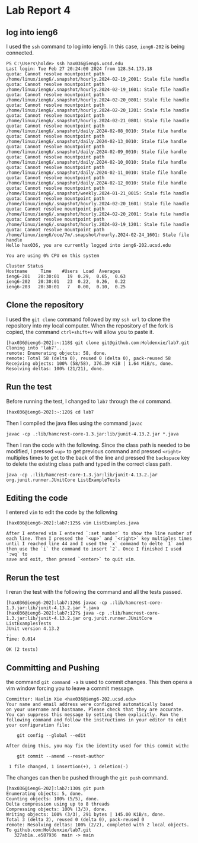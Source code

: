 # Lab Report 4
## log into ieng6
I used the `ssh` command to log into ieng6. In this case, `ieng6-202` is being connected. 
```
PS C:\Users\holde> ssh hax036@ieng6.ucsd.edu
Last login: Tue Feb 27 20:24:00 2024 from 128.54.173.18
quota: Cannot resolve mountpoint path /home/linux/ieng6/.snapshot/hourly.2024-02-19_2001: Stale file handle
quota: Cannot resolve mountpoint path /home/linux/ieng6/.snapshot/hourly.2024-02-19_1601: Stale file handle
quota: Cannot resolve mountpoint path /home/linux/ieng6/.snapshot/hourly.2024-02-20_0801: Stale file handle
quota: Cannot resolve mountpoint path /home/linux/ieng6/.snapshot/hourly.2024-02-20_1201: Stale file handle
quota: Cannot resolve mountpoint path /home/linux/ieng6/.snapshot/hourly.2024-02-21_0801: Stale file handle
quota: Cannot resolve mountpoint path /home/linux/ieng6/.snapshot/daily.2024-02-08_0010: Stale file handle
quota: Cannot resolve mountpoint path /home/linux/ieng6/.snapshot/daily.2024-02-13_0010: Stale file handle
quota: Cannot resolve mountpoint path /home/linux/ieng6/.snapshot/daily.2024-02-09_0010: Stale file handle
quota: Cannot resolve mountpoint path /home/linux/ieng6/.snapshot/daily.2024-02-10_0010: Stale file handle
quota: Cannot resolve mountpoint path /home/linux/ieng6/.snapshot/daily.2024-02-11_0010: Stale file handle
quota: Cannot resolve mountpoint path /home/linux/ieng6/.snapshot/daily.2024-02-12_0010: Stale file handle
quota: Cannot resolve mountpoint path /home/linux/ieng6/.snapshot/weekly.2024-01-21_0015: Stale file handle
quota: Cannot resolve mountpoint path /home/linux/ieng6/.snapshot/hourly.2024-02-20_1601: Stale file handle
quota: Cannot resolve mountpoint path /home/linux/ieng6/.snapshot/hourly.2024-02-20_2001: Stale file handle
quota: Cannot resolve mountpoint path /home/linux/ieng6/.snapshot/hourly.2024-02-19_1201: Stale file handle
quota: Cannot resolve mountpoint path /home/linux/ieng6/oce/7m/.snapshot/hourly.2024-02-24_1601: Stale file handle
Hello hax036, you are currently logged into ieng6-202.ucsd.edu

You are using 0% CPU on this system

Cluster Status 
Hostname     Time    #Users  Load  Averages  
ieng6-201   20:30:01   19  0.29,  0.65,  0.63
ieng6-202   20:30:01   23  0.22,  0.26,  0.22
ieng6-203   20:30:01   7   0.00,  0.10,  0.25 
```

## Clone the repository
I used the `git clone` command followed by my `ssh url` to clone the repository into my local computer.
When the repository of the fork is copied, the command `ctrl+shift+v` will allow you to paste it.
```
[hax036@ieng6-202]:~:118$ git clone git@github.com:Holdenxie/lab7.git
Cloning into 'lab7'...
remote: Enumerating objects: 58, done.
remote: Total 58 (delta 0), reused 0 (delta 0), pack-reused 58
Receiving objects: 100% (58/58), 376.39 KiB | 1.64 MiB/s, done.
Resolving deltas: 100% (21/21), done.
```

## Run the test 
Before running the test, I changed to `lab7` through the `cd` command. 
```
[hax036@ieng6-202]:~:120$ cd lab7
```
Then I compiled the java files using the command `javac` 
```
javac -cp .:lib/hamcrest-core-1.3.jar:lib/junit-4.13.2.jar *.java
```
Then I ran the code with the following. Since the class path is needed to be modified, I pressed `<up>` to get previous command 
and pressed `<right>` multiples times to get to the back of the line and pressed the `backspace` key to delete the existing class path and 
typed in the correct class path. 
```
java -cp .:lib/hamcrest-core-1.3.jar:lib/junit-4.13.2.jar org.junit.runner.JUnitCore ListExampleTests
```
## Editing the code 
I entered `vim` to edit the code by the following 
```
[hax036@ieng6-202]:lab7:125$ vim ListExamples.java
```
```
After I entered vim I entered `:set number` to show the line number of each line. Then I pressed the `<up>` and `<right>` key multiples times
until I reached line 44 and I used the `x` command to delte `1` and then use the `i` the command to insert `2`. Once I finished I used `:wq` to 
save and exit, then presed `<enter>` to quit vim. 
```

## Rerun the test 
I reran the test with the following the command and all the tests passed. 
```
[hax036@ieng6-202]:lab7:126$ javac -cp .:lib/hamcrest-core-1.3.jar:lib/junit-4.13.2.jar *.java
[hax036@ieng6-202]:lab7:127$ java -cp .:lib/hamcrest-core-1.3.jar:lib/junit-4.13.2.jar org.junit.runner.JUnitCore ListExamplesTests
JUnit version 4.13.2
..
Time: 0.014

OK (2 tests)
```

## Committing and Pushing 
the command `git command -a` is used to commit changes. This then opens a vim window forcing you to leave a commit message. 
```
Committer: Haolin Xie <hax036@ieng6-202.ucsd.edu>
Your name and email address were configured automatically based
on your username and hostname. Please check that they are accurate.
You can suppress this message by setting them explicitly. Run the
following command and follow the instructions in your editor to edit
your configuration file:

    git config --global --edit

After doing this, you may fix the identity used for this commit with:

    git commit --amend --reset-author

 1 file changed, 1 insertion(+), 1 deletion(-)
```

The changes can then be pushed through the `git push` command. 
```
[hax036@ieng6-202]:lab7:130$ git push
Enumerating objects: 5, done.
Counting objects: 100% (5/5), done.
Delta compression using up to 8 threads
Compressing objects: 100% (3/3), done.
Writing objects: 100% (3/3), 291 bytes | 145.00 KiB/s, done.
Total 3 (delta 2), reused 0 (delta 0), pack-reused 0
remote: Resolving deltas: 100% (2/2), completed with 2 local objects.
To github.com:Holdenxie/lab7.git
   327ab1a..e587936  main -> main
```

